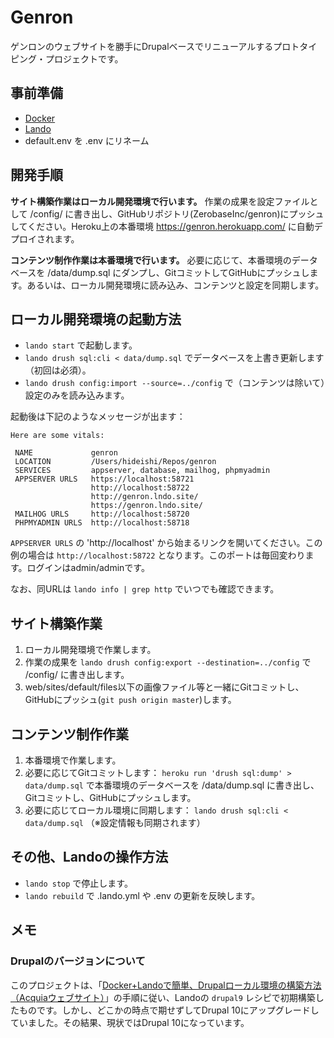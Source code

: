 # Genron

ゲンロンのウェブサイトを勝手にDrupalベースでリニューアルするプロトタイピング・プロジェクトです。


## 事前準備

- [Docker](https://www.docker.com/)
- [Lando](https://lando.dev/)
- default.env を .env にリネーム

## 開発手順

**サイト構築作業はローカル開発環境で行います。** 作業の成果を設定ファイルとして /config/ に書き出し、GitHubリポジトリ(ZerobaseInc/genron)にプッシュしてください。Heroku上の本番環境 <https://genron.herokuapp.com/> に自動デプロイされます。

**コンテンツ制作作業は本番環境で行います。** 必要に応じて、本番環境のデータベースを /data/dump.sql にダンプし、GitコミットしてGitHubにプッシュします。あるいは、ローカル開発環境に読み込み、コンテンツと設定を同期します。


## ローカル開発環境の起動方法

- `lando start` で起動します。
- `lando drush sql:cli < data/dump.sql` でデータベースを上書き更新します（初回は必須）。
- `lando drush config:import --source=../config` で（コンテンツは除いて）設定のみを読み込みます。

起動後は下記のようなメッセージが出ます：

```
Here are some vitals:

 NAME             genron                                   
 LOCATION         /Users/hideishi/Repos/genron             
 SERVICES         appserver, database, mailhog, phpmyadmin 
 APPSERVER URLS   https://localhost:58721                  
                  http://localhost:58722                   
                  http://genron.lndo.site/                 
                  https://genron.lndo.site/                
 MAILHOG URLS     http://localhost:58720                   
 PHPMYADMIN URLS  http://localhost:58718                  
 ```

`APPSERVER URLS` の 'http://localhost' から始まるリンクを開いてください。この例の場合は `http://localhost:58722` となります。このポートは毎回変わります。ログインはadmin/adminです。

なお、同URLは `lando info | grep http` でいつでも確認できます。


## サイト構築作業

1. ローカル開発環境で作業します。
2. 作業の成果を `lando drush config:export --destination=../config` で /config/ に書き出します。
3. web/sites/default/files以下の画像ファイル等と一緒にGitコミットし、GitHubにプッシュ(`git push origin master`)します。


## コンテンツ制作作業

1. 本番環境で作業します。
2. 必要に応じてGitコミットします： `heroku run 'drush sql:dump' > data/dump.sql` で本番環境のデータベースを /data/dump.sql に書き出し、Gitコミットし、GitHubにプッシュします。
3. 必要に応じてローカル環境に同期します： `lando drush sql:cli < data/dump.sql` （※設定情報も同期されます）


## その他、Landoの操作方法

- `lando stop` で停止します。
- `lando rebuild` で .lando.yml や .env の更新を反映します。


## メモ

### Drupalのバージョンについて

このプロジェクトは、「[Docker+Landoで簡単、Drupalローカル環境の構築方法（Acquiaウェブサイト）](https://www.acquia.com/jp/blog/how-to-use-lando-for-building-drupal-local-environment)」の手順に従い、Landoの `drupal9` レシピで初期構築したものです。しかし、どこかの時点で期せずしてDrupal 10にアップグレードしていました。その結果、現状ではDrupal 10になっています。
